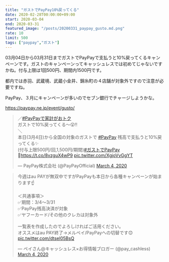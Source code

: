 ```yaml
---
title: "ガストでPayPay10%戻ってくる"
date: 2020-02-28T00:00:00+09:00
start: 2020-03-04
end: 2020-03-31
featured_image: "/posts/20200331_paypay_gusto.md.png"
rate: 10
limit: 500
tags: ["paypay","ガスト"]
---
```


03月04日から03月31日までガストでPayPayで支払うと10%戻ってくるキャンペーンです。ガストのキャンペーンってキャッシュレスでは初めてじゃないですかね。付与上限は1回500円、期間内1500円です。

都内では赤羽、武蔵境、武蔵小金井、錦糸町の４店舗が対象外ですので注意が必要ですね。

PayPay、３月にキャンペーンが多いのでセブン銀行でチャージしようかな。

https://paypay.ne.jp/event/gusto/

<blockquote class="twitter-tweet"><p lang="ja" dir="ltr">／<a href="https://twitter.com/hashtag/PayPay%E3%81%A7%E5%AE%B6%E8%A8%88%E3%81%8C%E3%81%8A%E3%83%88%E3%82%AF?src=hash&amp;ref_src=twsrc%5Etfw">#PayPayで家計がおトク</a><br>ガストで10%戻ってくる～😲‼<br>＼<br>本日(3月4日)から全国の対象のガストで <a href="https://twitter.com/hashtag/PayPay?src=hash&amp;ref_src=twsrc%5Etfw">#PayPay</a> 残高で支払うと10%戻ってくる✨<br>(付与上限500円/回,1,500円/期間)<a href="https://twitter.com/hashtag/%E3%82%AC%E3%82%B9%E3%83%88%E3%81%A7PayPay?src=hash&amp;ref_src=twsrc%5Etfw">#ガストでPayPay</a> 🎵<a href="https://t.co/8vzguX4wP9">https://t.co/8vzguX4wP9</a> <a href="https://t.co/XgjoVvGgYT">pic.twitter.com/XgjoVvGgYT</a></p>&mdash; PayPay株式会社 (@PayPayOfficial) <a href="https://twitter.com/PayPayOfficial/status/1235022234105737216?ref_src=twsrc%5Etfw">March 4, 2020</a></blockquote> <script async src="https://platform.twitter.com/widgets.js" charset="utf-8"></script>

<blockquote class="twitter-tweet"><p lang="ja" dir="ltr">今週はau PAYが無双中ですがPayPayも本日から各種キャンペーンが始まります☝️<br><br>＜共通事項＞<br>✅期間：3/4～3/31<br>✅PayPay残高決済が対象<br>✅ヤフーカード/その他のクレカは対象外<br><br>一覧表を作成したのでよろしければご活用ください。<br>オススメはau PAY終了→メルペイ/PayPayへの切替です😊 <a href="https://t.co/dtsel05BsQ">pic.twitter.com/dtsel05BsQ</a></p>&mdash; ペイさん@キャッシュレス×お得情報ブロガー (@pay_cashless) <a href="https://twitter.com/pay_cashless/status/1234993718798610433?ref_src=twsrc%5Etfw">March 4, 2020</a></blockquote> <script async src="https://platform.twitter.com/widgets.js" charset="utf-8"></script>
